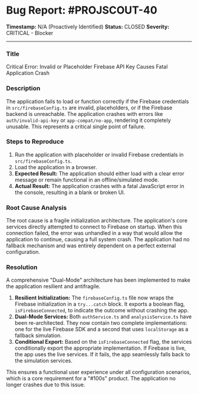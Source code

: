# Bug Report: #PROJSCOUT-40

**Timestamp:** N/A (Proactively Identified)
**Status:** CLOSED
**Severity:** CRITICAL - Blocker

---

### Title
Critical Error: Invalid or Placeholder Firebase API Key Causes Fatal Application Crash

### Description
The application fails to load or function correctly if the Firebase credentials in `src/firebaseConfig.ts` are invalid, placeholders, or if the Firebase backend is unreachable. The application crashes with errors like `auth/invalid-api-key` or `app-compat/no-app`, rendering it completely unusable. This represents a critical single point of failure.

### Steps to Reproduce
1.  Run the application with placeholder or invalid Firebase credentials in `src/firebaseConfig.ts`.
2.  Load the application in a browser.
3.  **Expected Result:** The application should either load with a clear error message or remain functional in an offline/simulated mode.
4.  **Actual Result:** The application crashes with a fatal JavaScript error in the console, resulting in a blank or broken UI.

### Root Cause Analysis
The root cause is a fragile initialization architecture. The application's core services directly attempted to connect to Firebase on startup. When this connection failed, the error was unhandled in a way that would allow the application to continue, causing a full system crash. The application had no fallback mechanism and was entirely dependent on a perfect external configuration.

### Resolution
A comprehensive "Dual-Mode" architecture has been implemented to make the application resilient and antifragile.
1.  **Resilient Initialization:** The `firebaseConfig.ts` file now wraps the Firebase initialization in a `try...catch` block. It exports a boolean flag, `isFirebaseConnected`, to indicate the outcome without crashing the app.
2.  **Dual-Mode Services:** Both `authService.ts` and `analysisService.ts` have been re-architected. They now contain two complete implementations: one for the live Firebase SDK and a second that uses `localStorage` as a fallback simulation.
3.  **Conditional Export:** Based on the `isFirebaseConnected` flag, the services conditionally export the appropriate implementation. If Firebase is live, the app uses the live services. If it fails, the app seamlessly falls back to the simulation services.

This ensures a functional user experience under all configuration scenarios, which is a core requirement for a "#100s" product. The application no longer crashes due to this issue.